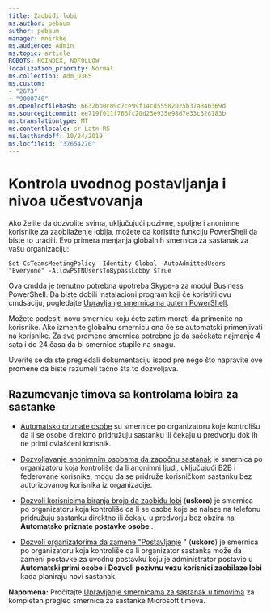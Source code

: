 ```yaml
---
title: Zaobiđi lobi
ms.author: pebaum
author: pebaum
manager: mnirkhe
ms.audience: Admin
ms.topic: article
ROBOTS: NOINDEX, NOFOLLOW
localization_priority: Normal
ms.collection: Adm_O365
ms.custom:
- "2673"
- "9000740"
ms.openlocfilehash: 6632bb0c09c7ce99f14cd55582025b37a846369d
ms.sourcegitcommit: ee719f011f766fc20d23e935e98d7e33c326183b
ms.translationtype: MT
ms.contentlocale: sr-Latn-RS
ms.lasthandoff: 10/24/2019
ms.locfileid: "37654270"
---
```

# <a name="control-lobby-settings-and-level-of-participation"></a>Kontrola uvodnog postavljanja i nivoa učestvovanja

Ako želite da dozvolite svima, uključujući pozivne, spoljne i anonimne korisnike za zaobilaženje lobija, možete da koristite funkciju PowerShell da biste to uradili. Evo primera menjanja globalnih smernica za sastanak za vašu organizaciju:

`Set-CsTeamsMeetingPolicy -Identity Global -AutoAdmittedUsers "Everyone" -AllowPSTNUsersToBypassLobby $True`

Ova cmdda je trenutno potrebna upotreba Skype-a za modul Business PowerShell. Da biste dobili instalacioni program koji će koristiti ovu cmdsaciju, pogledajte [Upravljanje smernicama putem PowerShell](https://docs.microsoft.com/en-us/microsoftteams/teams-powershell-overview#managing-policies-via-powershell).

Možete podesiti novu smernicu koju ćete zatim morati da primenite na korisnike. Ako izmenite globalnu smernicu ona će se automatski primenjivati na korisnike. Za sve promene smernica potrebno je da sačekate najmanje 4 sata i do 24 časa da bi smernice stupile na snagu.

Uverite se da ste pregledali dokumentaciju ispod pre nego što napravite ove promene da biste razumeli tačno šta to dozvoljava.

## <a name="understanding-teams-meeting-lobby-policy-controls"></a>Razumevanje timova sa kontrolama lobira za sastanke

- [Automatsko priznate osobe](https://docs.microsoft.com/microsoftteams/meeting-policies-in-teams#automatically-admit-people) su smernice po organizatoru koje kontrolišu da li se osobe direktno pridružuju sastanku ili čekaju u predvorju dok ih ne primi ovlašćeni korisnik.

- [Dozvoljavanje anonimnim osobama da započnu sastanak](https://docs.microsoft.com/microsoftteams/meeting-policies-in-teams#allow-anonymous-people-to-start-a-meeting) je smernica po organizatoru koja kontroliše da li anonimni ljudi, uključujući B2B i federovane korisnike, mogu da se pridruže korisničkom sastanku bez autorizovanog korisnika iz organizacije.

- [Dozvoli korisnicima biranja broja da zaobiđu lobi](https://docs.microsoft.com/en-us/microsoftteams/meeting-policies-in-teams#allow-dial-in-users-to-bypass-the-lobby-coming-soon) (**uskoro**) je smernica po organizatoru koja kontroliše da li se osobe koje se nalaze na telefonu pridružuju sastanku direktno ili čekaju u predvorju bez obzira na **Automatsko priznate postavke osobe** .

- [Dozvoli organizatorima da zamene "Postavljanje](https://docs.microsoft.com/microsoftteams/meeting-policies-in-teams#allow-organizers-to-override-lobby-settings-coming-soon) " (**uskoro**) je smernica po organizatoru koja kontroliše da li organizator sastanka može da zameni postavke za uvodnu postavku koju je administrator postavio u **Automatski primi osobe** i **Dozvoli pozivnu vezu korisnici zaobilaze lobi** kada planiraju novi sastanak.

**Napomena:** Pročitajte [Upravljanje smernicama za sastanak u timovima](https://docs.microsoft.com/en-us/microsoftteams/meeting-policies-in-teams) za kompletan pregled smernica za sastanke Microsoft timova.

